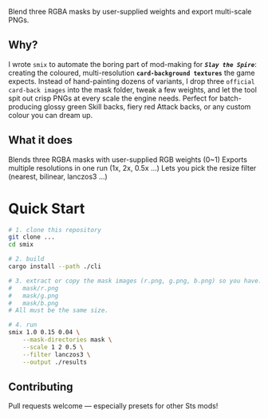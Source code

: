 Blend three RGBA masks by user-supplied weights and export multi-scale PNGs.

## Why?
I wrote `smix` to automate the boring part of mod-making for **_`Slay the Spire`_**: creating the coloured, multi-resolution **`card-background textures`** the game expects.
Instead of hand-painting dozens of variants, I drop three `official card-back images` into the mask folder, tweak a few weights, and let the tool spit out crisp PNGs at every scale the engine needs.
Perfect for batch-producing glossy green Skill backs, fiery red Attack backs, or any custom colour you can dream up.

## What it does
Blends three RGBA masks  with user-supplied RGB weights (0~1)
Exports multiple resolutions in one run (1x, 2x, 0.5x ...)
Lets you pick the resize filter (nearest, bilinear, lanczos3 ...)

# Quick Start
```bash
# 1. clone this repository
git clone ...
cd smix

# 2. build
cargo install --path ./cli

# 3. extract or copy the mask images (r.png, g.png, b.png) so you have:
#   mask/r.png
#   mask/g.png
#   mask/b.png
# All must be the same size.

# 4. run
smix 1.0 0.15 0.04 \
    --mask-directories mask \
    --scale 1 2 0.5 \
    --filter lanczos3 \
    --output ./results
```

## Contributing
Pull requests welcome — especially presets for other Sts mods!